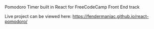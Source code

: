 Pomodoro Timer built in React for FreeCodeCamp Front End track

Live project can be viewed here: https://fendermaniac.github.io/react-pomodoro/
